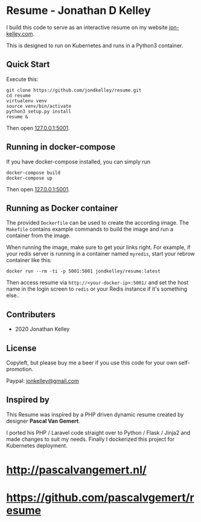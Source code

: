 Resume - Jonathan D Kelley
=====================================================

I build this code to serve as an interactive resume on my website [jon-kelley.com](https://jon-kelley.com).

This is designed to run on Kubernetes and runs in a Python3 container.

## Quick Start

Execute this:

    git clone https://github.com/jondkelley/resume.git
    cd resume
    virtualenv venv
    source venv/bin/activate
    python3 setup.py install
    resume &

Then open [127.0.0.1:5001](http://127.0.0.1:5001).

## Running in docker-compose

If you have docker-compose installed, you can simply run

```
docker-compose build
docker-compose up
```

Then open [127.0.0.1:5001](http://127.0.0.1:5001).

## Running as Docker container

The provided `Dockerfile` can be used to create the according image. The `Makefile` contains example commands to build the image and run a container from the image.

When running the image, make sure to get your links right. For example, if your redis server is running in a container named `myredis`, start your rebrow container like this:

```
docker run --rm -ti -p 5001:5001 jondkelley/resume:latest
```

Then access resume via `http://<your-docker-ip>:5001/` and set the host name in the login screen to `redis` or your Redis instance if it's something else..

## Contributers

* 2020 Jonathan Kelley

## License

Copyleft, but please buy me a beer if you use this code for your own self-promotion.

Paypal: jonkelley@gmail.com

## Inspired by

This Resume was inspired by a PHP driven dynamic resume created by designer **Pascal Van Gemert**.

I ported his PHP / Laravel code straight over to Python / Flask / Jinja2 and made changes to suit my needs.
Finally I dockerized this project for Kubernetes deployment.

# http://pascalvangemert.nl/
# https://github.com/pascalvgemert/resume
